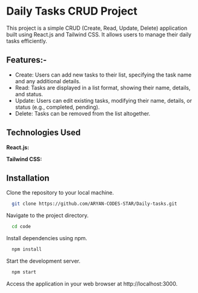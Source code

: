 # Daily Tasks CRUD Project

This project is a simple CRUD (Create, Read, Update, Delete) application built using React.js and Tailwind CSS. It allows users to manage their daily tasks efficiently.

## Features:- 

- Create: Users can add new tasks to their list, specifying the task name and any additional details.
- Read: Tasks are displayed in a list format, showing their name, details, and status.
- Update: Users can edit existing tasks, modifying their name, details, or status (e.g., completed, pending).
- Delete: Tasks can be removed from the list altogether.

## Technologies Used

**React.js:** 

**Tailwind CSS:** 


## Installation

Clone the repository to your local machine.

```bash
  git clone https://github.com/ARYAN-CODES-STAR/Daily-tasks.git
```

Navigate to the project directory.

```bash
  cd code
```

Install dependencies using npm.

```bash
  npm install
```

Start the development server.

```bash
  npm start
```

Access the application in your web browser at http://localhost:3000.
